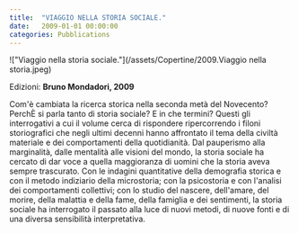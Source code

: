 ```yaml
---
title:  "VIAGGIO NELLA STORIA SOCIALE."
date:   2009-01-01 00:00:00
categories: Pubblications
---
```


!["Viaggio nella storia sociale."](/assets/Copertine/2009.Viaggio nella storia.jpeg)

Edizioni: **Bruno Mondadori, 2009**

Com'è cambiata la ricerca storica nella seconda metà del Novecento? PerchÈ si parla tanto di storia sociale? E in che termini?
Questi gli interrogativi a cui il volume cerca di rispondere ripercorrendo i filoni storiografici che negli ultimi decenni hanno affrontato il tema della civiltà materiale e dei comportamenti della quotidianità. Dal pauperismo alla marginalità, dalle mentalità alle visioni del mondo, la storia sociale ha cercato di dar voce a quella maggioranza di uomini che la storia aveva sempre trascurato. Con le indagini quantitative della demografia storica e con il metodo indiziario della microstoria; con la psicostoria e con l'analisi dei comportamenti collettivi; con lo studio del nascere, dell'amare, del morire, della malattia e della fame, della famiglia e dei sentimenti, la storia sociale ha interrogato il passato alla luce di nuovi metodi, di nuove fonti e di una diversa sensibilità interpretativa. 